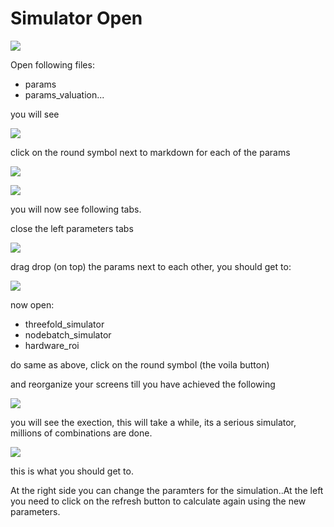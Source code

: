 # Simulator Open

![](./img/open_simulator.png)

Open following files:

- params
- params_valuation...

you will see

![](./img/simulatoropen_1.png)

click on the round symbol next to markdown for each of the params

![](./img/round_symbol.png)

![](./img/simulator_open3.png)

you will now see following tabs.

close the left parameters tabs

![](./img/simulator_close1.png)

drag drop (on top) the params next to each other, you should get to:

![](./img/simulator_close2.png)

now open:

- threefold_simulator
- nodebatch_simulator
- hardware_roi

do same as above, click on the round symbol (the voila button)

and reorganize your screens till you have achieved the following

![](./img/simulator_execution.png)

you will see the exection, this will take a while, its a serious simulator, millions of combinations are done.

![](./img/simulator_start.png)

this is what you should get to.

At the right side you can change the paramters for the simulation..At the left you need to click on the refresh button to calculate again using the new parameters.


